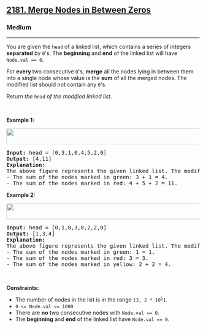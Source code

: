 <h2><a href="https://leetcode.com/problems/merge-nodes-in-between-zeros/?envType=problem-list-v2&envId=linked-list">2181. Merge Nodes in Between Zeros</a></h2><h3>Medium</h3><hr><p>You are given the <code>head</code> of a linked list, which contains a series of integers <strong>separated</strong> by <code>0</code>&#39;s. The <strong>beginning</strong> and <strong>end</strong> of the linked list will have <code>Node.val == 0</code>.</p>

<p>For <strong>every </strong>two consecutive <code>0</code>&#39;s, <strong>merge</strong> all the nodes lying in between them into a single node whose value is the <strong>sum</strong> of all the merged nodes. The modified list should not contain any <code>0</code>&#39;s.</p>

<p>Return <em>the</em> <code>head</code> <em>of the modified linked list</em>.</p>

<p>&nbsp;</p>
<p><strong class="example">Example 1:</strong></p>
<img alt="" src="https://assets.leetcode.com/uploads/2022/02/02/ex1-1.png" style="width: 600px; height: 41px;" />
<pre>
<strong>Input:</strong> head = [0,3,1,0,4,5,2,0]
<strong>Output:</strong> [4,11]
<strong>Explanation:</strong> 
The above figure represents the given linked list. The modified list contains
- The sum of the nodes marked in green: 3 + 1 = 4.
- The sum of the nodes marked in red: 4 + 5 + 2 = 11.
</pre>

<p><strong class="example">Example 2:</strong></p>
<img alt="" src="https://assets.leetcode.com/uploads/2022/02/02/ex2-1.png" style="width: 600px; height: 41px;" />
<pre>
<strong>Input:</strong> head = [0,1,0,3,0,2,2,0]
<strong>Output:</strong> [1,3,4]
<strong>Explanation:</strong> 
The above figure represents the given linked list. The modified list contains
- The sum of the nodes marked in green: 1 = 1.
- The sum of the nodes marked in red: 3 = 3.
- The sum of the nodes marked in yellow: 2 + 2 = 4.
</pre>

<p>&nbsp;</p>
<p><strong>Constraints:</strong></p>

<ul>
	<li>The number of nodes in the list is in the range <code>[3, 2 * 10<sup>5</sup>]</code>.</li>
	<li><code>0 &lt;= Node.val &lt;= 1000</code></li>
	<li>There are <strong>no</strong> two consecutive nodes with <code>Node.val == 0</code>.</li>
	<li>The <strong>beginning</strong> and <strong>end</strong> of the linked list have <code>Node.val == 0</code>.</li>
</ul>
